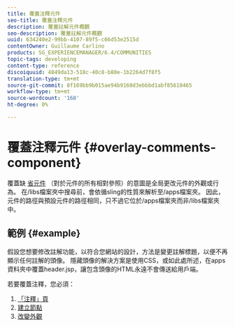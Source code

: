 ```yaml
---
title: 覆蓋注釋元件
seo-title: 覆蓋注釋元件
description: 覆蓋註解元件概觀
seo-description: 覆蓋註解元件概觀
uuid: 634240e2-99bb-4107-89f5-c66d53e2515d
contentOwner: Guillaume Carlino
products: SG_EXPERIENCEMANAGER/6.4/COMMUNITIES
topic-tags: developing
content-type: reference
discoiquuid: 4849da13-518c-40c8-b80e-1b2264d7f8f5
translation-type: tm+mt
source-git-commit: 8f169bb9b015ae94b9160d3ebbbd1abf85610465
workflow-type: tm+mt
source-wordcount: '168'
ht-degree: 0%

---
```



# 覆蓋注釋元件 {#overlay-comments-component}

覆蓋缺 [省元件](client-customize.md#overlays) （對於元件的所有相對參照）的意圖是全局更改元件的外觀或行為。 在/libs檔案夾中搜尋前，會依循sling的性質來解析至/apps檔案夾。 因此，元件的路徑與預設元件的路徑相同，只不過它位於/apps檔案夾而非/libs檔案夾中。

## 範例 {#example}

假設您想要修改註解功能，以符合您網站的設計，方法是變更註解標題，以便不再顯示任何註解的頭像。 隱藏頭像的解決方案是使用CSS，或如此處所述，在apps資料夾中覆蓋header.jsp，讓包含頭像的HTML永遠不會傳送給用戶端。

若要覆蓋注釋，您必須：

1. [「注釋」頁](overlay-create-comments-page.md)
1. [建立節點](overlay-create-nodes.md)
1. [改變外觀](overlay-alter-appearance.md)

